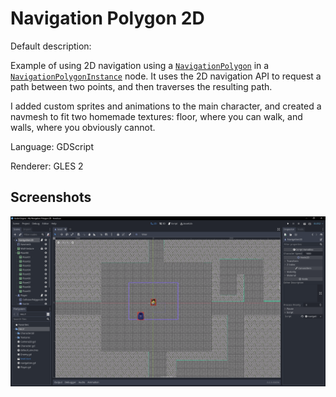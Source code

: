 # Navigation Polygon 2D

Default description:

Example of using 2D navigation using a
[`NavigationPolygon`](https://docs.godotengine.org/en/latest/classes/class_navigationpolygon.html)
in a [`NavigationPolygonInstance`](https://docs.godotengine.org/en/latest/classes/class_navigationpolygoninstance.html) node.
It uses the 2D navigation API to request a path between two points,
and then traverses the resulting path.

I added custom sprites and animations to the main character, and created a navmesh to fit two homemade textures: floor, where you can walk, and walls, where you obviously cannot.

Language: GDScript

Renderer: GLES 2

## Screenshots

![Screenshot](screenshots/Capture.PNG)
